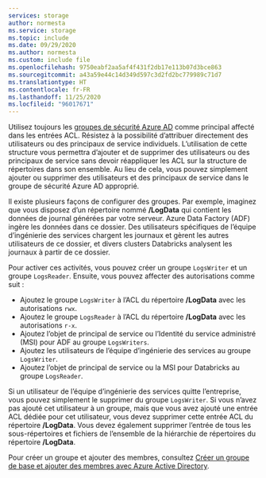 ```yaml
---
services: storage
author: normesta
ms.service: storage
ms.topic: include
ms.date: 09/29/2020
ms.author: normesta
ms.custom: include file
ms.openlocfilehash: 9750eabf2aa5af4f431f2db17e113b07d3bce863
ms.sourcegitcommit: a43a59e44c14d349d597c3d2fd2bc779989c71d7
ms.translationtype: HT
ms.contentlocale: fr-FR
ms.lasthandoff: 11/25/2020
ms.locfileid: "96017671"
---
```

Utilisez toujours les [groupes de sécurité Azure AD](../articles/active-directory/fundamentals/active-directory-manage-groups.md) comme principal affecté dans les entrées ACL. Résistez à la possibilité d’attribuer directement des utilisateurs ou des principaux de service individuels. L’utilisation de cette structure vous permettra d’ajouter et de supprimer des utilisateurs ou des principaux de service sans devoir réappliquer les ACL sur la structure de répertoires dans son ensemble. Au lieu de cela, vous pouvez simplement ajouter ou supprimer des utilisateurs et des principaux de service dans le groupe de sécurité Azure AD approprié. 

Il existe plusieurs façons de configurer des groupes. Par exemple, imaginez que vous disposez d’un répertoire nommé **/LogData** qui contient les données de journal générées par votre serveur. Azure Data Factory (ADF) ingère les données dans ce dossier. Des utilisateurs spécifiques de l’équipe d’ingénierie des services chargent les journaux et gèrent les autres utilisateurs de ce dossier, et divers clusters Databricks analysent les journaux à partir de ce dossier. 

Pour activer ces activités, vous pouvez créer un groupe `LogsWriter` et un groupe `LogsReader`. Ensuite, vous pouvez affecter des autorisations comme suit :

- Ajoutez le groupe `LogsWriter` à l’ACL du répertoire **/LogData** avec les autorisations `rwx`.
- Ajoutez le groupe `LogsReader` à l’ACL du répertoire **/LogData** avec les autorisations `r-x`.
- Ajoutez l’objet de principal de service ou l’Identité du service administré (MSI) pour ADF au groupe `LogsWriters`.
- Ajoutez les utilisateurs de l’équipe d’ingénierie des services au groupe `LogsWriter`.
- Ajoutez l’objet de principal de service ou la MSI pour Databricks au groupe `LogsReader`.

Si un utilisateur de l’équipe d’ingénierie des services quitte l’entreprise, vous pouvez simplement le supprimer du groupe `LogsWriter`. Si vous n’avez pas ajouté cet utilisateur à un groupe, mais que vous avez ajouté une entrée ACL dédiée pour cet utilisateur, vous devez supprimer cette entrée ACL du répertoire **/LogData**. Vous devez également supprimer l’entrée de tous les sous-répertoires et fichiers de l’ensemble de la hiérarchie de répertoires du répertoire **/LogData**. 

Pour créer un groupe et ajouter des membres, consultez [Créer un groupe de base et ajouter des membres avec Azure Active Directory](../articles/active-directory/fundamentals/active-directory-groups-create-azure-portal.md).